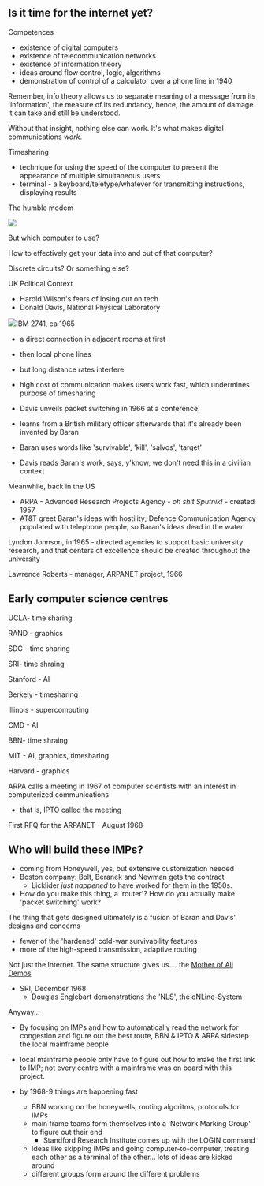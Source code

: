 
##  Is it time for the internet yet?

Competences

-   existence of digital computers
-   existence of telecommunication networks
-   existence of information theory
-   ideas around flow control, logic, algorithms
-   demonstration of control of a calculator over a phone line in 1940


Remember, info theory allows us to separate meaning of a message from its 'information', the measure of its redundancy, hence, the amount of damage it can take and still be understood.

Without that insight, nothing else can work. It's what makes digital communications _work_.


Timesharing

-   technique for using the speed of the computer to present the appearance of multiple simultaneous users
-   terminal - a keyboard/teletype/whatever for transmitting instructions, displaying results

The humble modem

![](https://images.computerhistory.org/timeline/timeline_networking.web_1949_modem.jpg)

But which computer to use?

How to effectively get your data into and out of that computer?

Discrete circuits? Or something else?


UK Political Context

-   Harold Wilson's fears of losing out on tech
-   Donald Davis, National Physical Laboratory

![](https://shawngraham.github.io/hist1900/assets/slides/IBM_2741_(I197205).png)IBM 2741, ca 1965

-   a direct connection in adjacent rooms at first
-   then local phone lines
-   but long distance rates interfere
-   high cost of communication makes users work fast, which undermines purpose of timesharing

-   Davis unveils packet switching in 1966 at a conference.
-   learns from a British military officer afterwards that it's already been invented by Baran
-   Baran uses words like 'survivable', 'kill', 'salvos', 'target'
-   Davis reads Baran's work, says, y'know, we don't need this in a civilian context


Meanwhile, back in the US

-   ARPA - Advanced Research Projects Agency - _oh shit Sputnik!_ - created 1957
-   AT&T greet Baran's ideas with hostility; Defence Communication Agency populated with telephone people, so Baran's ideas dead in the water

Lyndon Johnson, in 1965 - directed agencies to support basic university research, and that centers of excellence should be created throughout the university

Lawrence Roberts - manager, ARPANET project, 1966

## Early computer science centres

UCLA- time sharing

RAND - graphics

SDC - time sharing

SRI- time shraing

Stanford - AI

Berkely - timesharing

Illinois - supercomputing

CMD - AI

BBN- time shraing

MIT - AI, graphics, timesharing

Harvard - graphics

ARPA calls a meeting in 1967 of computer scientists with an interest in computerized communications

-   that is, IPTO called the meeting

First RFQ for the ARPANET - August 1968

## Who will build these IMPs?

-   coming from Honeywell, yes, but extensive customization needed
-   Boston company: Bolt, Beranek and Newman gets the contract
    -   Licklider _just happened_ to have worked for them in the 1950s.
-   How do you make this thing, a 'router'? How do you actually make 'packet switching' work?

The thing that gets designed ultimately is a fusion of Baran and Davis' designs and concerns

-   fewer of the 'hardened' cold-war survivability features
-   more of the high-speed transmission, adaptive routing



Not just the Internet. The same structure gives us.... the [Mother of All Demos](https://invention.si.edu/mother-all-demos)

-   SRI, December 1968
    -   Douglas Englebart demonstrations the 'NLS', the oNLine-System


Anyway...

-   By focusing on IMPs and how to automatically read the network for congestion and figure out the best route, BBN & IPTO & ARPA sidestep the local mainframe people
-   local mainframe people only have to figure out how to make the first link to IMP; not every centre with a mainframe was on board with this project.

-   by 1968-9 things are happening fast
    -   BBN working on the honeywells, routing algoritms, protocols for IMPs
    -   main frame teams form themselves into a 'Network Marking Group' to figure out their end
        -   Standford Research Institute comes up with the LOGIN command
    -   ideas like skipping IMPs and going computer-to-computer, treating each other as a terminal of the other... lots of ideas are kicked around
    -   different groups form around the different problems